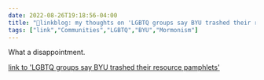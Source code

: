 ```yaml
---
date: 2022-08-26T19:18:56-04:00
title: "🔗linkblog: my thoughts on 'LGBTQ groups say BYU trashed their resource pamphlets'"
tags: ["link","Communities","LGBTQ","BYU","Mormonism"]
---
```

What a disappointment.
 

[link to 'LGBTQ groups say BYU trashed their resource pamphlets'](https://www.sltrib.com/news/education/2022/08/26/lgbtq-groups-say-byu-trashed/)
